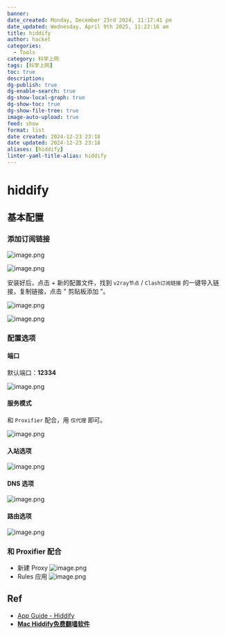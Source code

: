 ```yaml
---
banner: 
date_created: Monday, December 23rd 2024, 11:17:41 pm
date_updated: Wednesday, April 9th 2025, 11:22:16 am
title: hiddify
author: hacket
categories:
  - Tools
category: 科学上网
tags: [科学上网]
toc: true
description: 
dg-publish: true
dg-enable-search: true
dg-show-local-graph: true
dg-show-toc: true
dg-show-file-tree: true
image-auto-upload: true
feed: show
format: list
date created: 2024-12-23 23:18
date updated: 2024-12-23 23:18
aliases: [hiddify]
linter-yaml-title-alias: hiddify
---
```


# hiddify

## 基本配置

### 添加订阅链接

![image.png](https://raw.githubusercontent.com/hacket/ObsidianOSS/master/obsidian/20250409103835.png)

![image.png](https://raw.githubusercontent.com/hacket/ObsidianOSS/master/obsidian/20250409103840.png)

安装好后，点击 + 新的配置文件，找到 `v2ray节点` / `Clash订阅链接` 的一键导入链接，复制链接，点击 " 剪贴板添加 "。

![image.png](https://raw.githubusercontent.com/hacket/ObsidianOSS/master/obsidian/20250409103907.png)

![image.png](https://raw.githubusercontent.com/hacket/ObsidianOSS/master/obsidian/20250409103912.png)

### 配置选项

#### 端口

默认端口：**12334**

![image.png](https://raw.githubusercontent.com/hacket/ObsidianOSS/master/obsidian/20250409104035.png)

#### 服务模式

和 `Proxifier` 配合，用 `仅代理` 即可。

![image.png](https://raw.githubusercontent.com/hacket/ObsidianOSS/master/obsidian/20250409104300.png)

#### 入站选项

![image.png](https://raw.githubusercontent.com/hacket/ObsidianOSS/master/obsidian/20250409110141.png)

#### DNS 选项

![image.png](https://raw.githubusercontent.com/hacket/ObsidianOSS/master/obsidian/20250409110209.png)

#### 路由选项

![image.png](https://raw.githubusercontent.com/hacket/ObsidianOSS/master/obsidian/20250409110231.png)

### 和 Proxifier 配合

- 新建 Proxy
![image.png](https://raw.githubusercontent.com/hacket/ObsidianOSS/master/obsidian/20250409104159.png)
- Rules 应用
![image.png](https://raw.githubusercontent.com/hacket/ObsidianOSS/master/obsidian/20250409104226.png)

## Ref

- [App Guide - Hiddify](https://hiddify.com/app/)
- [**Mac Hiddify免费翻墙软件**](https://github.com/Alvin9999/new-pac/wiki/%E8%8B%B9%E6%9E%9C%E7%94%B5%E8%84%91MAC%E7%BF%BB%E5%A2%99%E8%BD%AF%E4%BB%B6)
